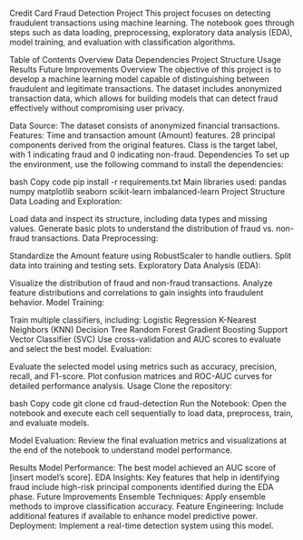 Credit Card Fraud Detection Project
This project focuses on detecting fraudulent transactions using machine learning. The notebook goes through steps such as data loading, preprocessing, exploratory data analysis (EDA), model training, and evaluation with classification algorithms.

Table of Contents
Overview
Data
Dependencies
Project Structure
Usage
Results
Future Improvements
Overview
The objective of this project is to develop a machine learning model capable of distinguishing between fraudulent and legitimate transactions. The dataset includes anonymized transaction data, which allows for building models that can detect fraud effectively without compromising user privacy.

Data
Source: The dataset consists of anonymized financial transactions.
Features:
Time and transaction amount (Amount) features.
28 principal components derived from the original features.
Class is the target label, with 1 indicating fraud and 0 indicating non-fraud.
Dependencies
To set up the environment, use the following command to install the dependencies:

bash
Copy code
pip install -r requirements.txt
Main libraries used:
pandas
numpy
matplotlib
seaborn
scikit-learn
imbalanced-learn
Project Structure
Data Loading and Exploration:

Load data and inspect its structure, including data types and missing values.
Generate basic plots to understand the distribution of fraud vs. non-fraud transactions.
Data Preprocessing:

Standardize the Amount feature using RobustScaler to handle outliers.
Split data into training and testing sets.
Exploratory Data Analysis (EDA):

Visualize the distribution of fraud and non-fraud transactions.
Analyze feature distributions and correlations to gain insights into fraudulent behavior.
Model Training:

Train multiple classifiers, including:
Logistic Regression
K-Nearest Neighbors (KNN)
Decision Tree
Random Forest
Gradient Boosting
Support Vector Classifier (SVC)
Use cross-validation and AUC scores to evaluate and select the best model.
Evaluation:

Evaluate the selected model using metrics such as accuracy, precision, recall, and F1-score.
Plot confusion matrices and ROC-AUC curves for detailed performance analysis.
Usage
Clone the repository:

bash
Copy code
git clone <repository-link>
cd fraud-detection
Run the Notebook: Open the notebook and execute each cell sequentially to load data, preprocess, train, and evaluate models.

Model Evaluation: Review the final evaluation metrics and visualizations at the end of the notebook to understand model performance.

Results
Model Performance: The best model achieved an AUC score of [insert model’s score].
EDA Insights: Key features that help in identifying fraud include high-risk principal components identified during the EDA phase.
Future Improvements
Ensemble Techniques: Apply ensemble methods to improve classification accuracy.
Feature Engineering: Include additional features if available to enhance model predictive power.
Deployment: Implement a real-time detection system using this model.
